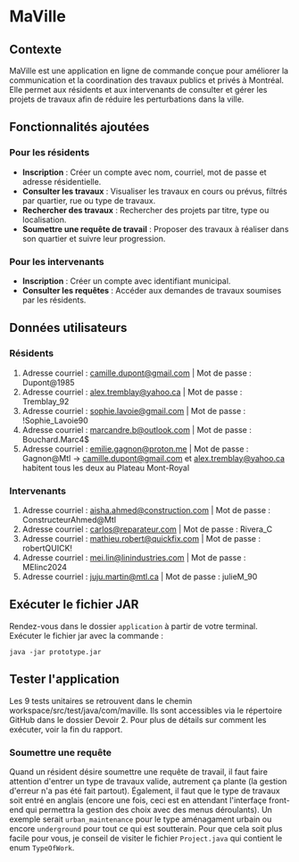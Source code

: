 # MaVille

## Contexte
MaVille est une application en ligne de commande conçue pour améliorer la communication et la coordination des travaux publics et privés à Montréal. Elle permet aux résidents et aux intervenants de consulter et gérer les projets de travaux afin de réduire les perturbations dans la ville.

## Fonctionnalités ajoutées

### Pour les résidents
- **Inscription** : Créer un compte avec nom, courriel, mot de passe et adresse résidentielle.
- **Consulter les travaux** : Visualiser les travaux en cours ou prévus, filtrés par quartier, rue ou type de travaux.
- **Rechercher des travaux** : Rechercher des projets par titre, type ou localisation.
- **Soumettre une requête de travail** : Proposer des travaux à réaliser dans son quartier et suivre leur progression.

### Pour les intervenants
- **Inscription** : Créer un compte avec identifiant municipal.
- **Consulter les requêtes** : Accéder aux demandes de travaux soumises par les résidents.

## Données utilisateurs

### Résidents
1. Adresse courriel : camille.dupont@gmail.com | Mot de passe : Dupont@1985
2. Adresse courriel : alex.tremblay@yahoo.ca | Mot de passe : Tremblay_92
3. Adresse courriel : sophie.lavoie@gmail.com | Mot de passe : !Sophie_Lavoie90
4. Adresse courriel : marcandre.b@outlook.com | Mot de passe : Bouchard.Marc4$
5. Adresse courriel : emilie.gagnon@proton.me | Mot de passe : Gagnon@Mtl
-> camille.dupont@gmail.com et alex.tremblay@yahoo.ca habitent tous les deux au Plateau Mont-Royal

### Intervenants
1. Adresse courriel : aisha.ahmed@construction.com | Mot de passe : ConstructeurAhmed@Mtl
2. Adresse courriel : carlos@reparateur.com | Mot de passe : Rivera_C
3. Adresse courriel : mathieu.robert@quickfix.com | Mot de passe : robertQUICK!
4. Adresse courriel : mei.lin@linindustries.com | Mot de passe : MEIinc2024
5. Adresse courriel : juju.martin@mtl.ca | Mot de passe : julieM_90

## Exécuter le fichier JAR
Rendez-vous dans le dossier `application` à partir de votre terminal. Exécuter le fichier jar avec la commande :
```shell
java -jar prototype.jar
```
## Tester l'application
Les 9 tests unitaires se retrouvent dans le chemin workspace/src/test/java/com/maville. Ils sont accessibles via le répertoire GitHub dans le dossier Devoir 2. Pour plus de détails sur comment les exécuter, voir la fin du rapport.

### Soumettre une requête
Quand un résident désire soumettre une requête de travail, il faut faire attention d'entrer un type de travaux valide, autrement ça plante (la gestion d'erreur n'a pas été fait partout). Également, il faut que le type de travaux soit entré en anglais (encore une fois, ceci est en attendant l'interfaçe front-end qui permettra la gestion des choix avec des menus déroulants). Un exemple serait `urban_maintenance` pour le type aménagament urbain ou encore `underground` pour tout ce qui est soutterain. Pour que cela soit plus facile pour vous, je conseil de visiter le fichier `Project.java` qui contient le enum `TypeOfWork`. 

